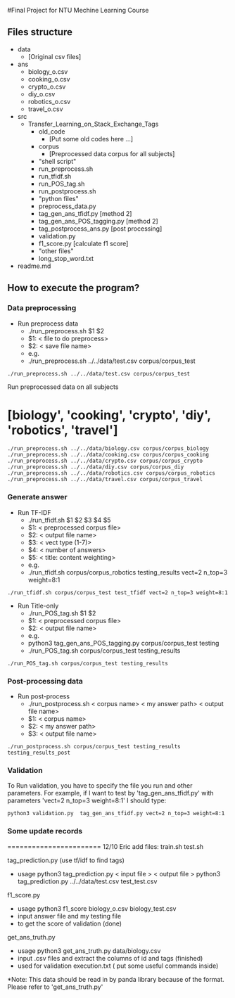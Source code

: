 #Final Project for NTU Mechine Learning Course

## Files structure
- data
	- [Original csv files]
- ans
	- biology_o.csv
	- cooking_o.csv
	- crypto_o.csv
	- diy_o.csv
	- robotics_o.csv
	- travel_o.csv
- src
	- Transfer_Learning_on_Stack_Exchange_Tags
		- old_code
			- [Put some old codes here ...]
		- corpus
			- [Preprocessed data corpus for all subjects]
		- "shell script"
		- run_preprocess.sh
		- run_tfidf.sh
		- run_POS_tag.sh
		- run_postprocess.sh
		- "python files"
		- preprocess_data.py 
		- tag_gen_ans_tfidf.py [method 2]
		- tag_gen_ans_POS_tagging.py [method 2]
		- tag_postprocess_ans.py [post processing]
		- validation.py
		- f1_score.py [calculate f1 score]
		- "other files"
		- long_stop_word.txt
- readme.md

## How to execute the program?

### Data preprocessing
- Run preprocess data
	- ./run_preprocess.sh $1 $2
	- $1: < file to do preprocess\>
	- $2: < save file name\>
	- e.g.
	- ./run_preprocess.sh ../../data/test.csv corpus/corpus_test
```
./run_preprocess.sh ../../data/test.csv corpus/corpus_test
```
Run preprocessed data on all subjects
# [biology', 'cooking', 'crypto', 'diy', 'robotics', 'travel']
```
./run_preprocess.sh ../../data/biology.csv corpus/corpus_biology
./run_preprocess.sh ../../data/cooking.csv corpus/corpus_cooking
./run_preprocess.sh ../../data/crypto.csv corpus/corpus_crypto
./run_preprocess.sh ../../data/diy.csv corpus/corpus_diy
./run_preprocess.sh ../../data/robotics.csv corpus/corpus_robotics
./run_preprocess.sh ../../data/travel.csv corpus/corpus_travel
```
### Generate answer

- Run TF-IDF
	- ./run_tfidf.sh $1 $2 $3 $4 $5
	- $1: < preprocessed corpus file\>
	- $2: < output file name\>
	- $3: < vect type (1-7)\>
	- $4: < number of answers\>
	- $5: < title: content weighting\>
	- e.g.
	- ./run_tfidf.sh corpus/corpus_robotics testing_results vect=2 n_top=3 weight=8:1
```
./run_tfidf.sh corpus/corpus_test test_tfidf vect=2 n_top=3 weight=8:1
```

- Run Title-only
	- ./run_POS_tag.sh $1 $2
	- $1: < preprocessed corpus file\>
	- $2: < output file name\>
	- e.g.
	- python3 tag_gen_ans_POS_tagging.py corpus/corpus_test testing
	- ./run_POS_tag.sh corpus/corpus_test testing_results

```
./run_POS_tag.sh corpus/corpus_test testing_results
```

### Post-processing data
- Run post-process
	- ./run_postprocess.sh < corpus name\> < my answer path\> < output file name\>
	- $1: < corpus name\>
	- $2: < my answer path\>
	- $3: < output file name\>
```
./run_postprocess.sh corpus/corpus_test testing_results testing_results_post
```


### Validation
To Run validation, you have to specify the file you run and other parameters.
For example, if I want to test by 'tag_gen_ans_tfidf.py' with parameters 'vect=2 n_top=3 weight=8:1'
I should type:
```
python3 validation.py  tag_gen_ans_tfidf.py vect=2 n_top=3 weight=8:1
```









### Some update records

=======================
12/10 Eric
add files: 
train.sh 
test.sh 

tag_prediction.py (use tf/idf to find tags)
- usage
	python3 tag_prediction.py < input file \> < output file \>
	python3 tag_prediction.py ../../data/test.csv test_test.csv

f1_score.py 
- usage
	python3 f1_score biology_o.csv biology_test.csv
- input answer file and my testing file
- to get the score of validation (done)

get_ans_truth.py
- usage
	python3 get_ans_truth.py data/biology.csv
- input .csv files and extract the columns of id and tags (finished)
- used for validation
execution.txt ( put some useful commands inside)

*Note:
This data should be read in by panda library because of the format.
Please refer to 'get_ans_truth.py'
